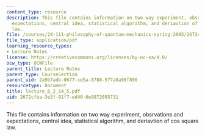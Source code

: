 ```yaml
---
content_type: resource
description: This file contains information on two way experiment, obsrvations and
  expectations, central idea, statistical algorithm, and deriavtion of cos square
  law.
file: /courses/24-111-philosophy-of-quantum-mechanics-spring-2005/2672cfba3e3f81f7ed406e9872605731_lecture_6_2_14_5.pdf
file_type: application/pdf
learning_resource_types:
- Lecture Notes
license: https://creativecommons.org/licenses/by-nc-sa/4.0/
ocw_type: OCWFile
parent_title: Lecture Notes
parent_type: CourseSection
parent_uid: 2a9b7adb-0677-ce5a-8788-577a0a98f896
resourcetype: Document
title: lecture_6_2_14_5.pdf
uid: 2672cfba-3e3f-81f7-ed40-6e9872605731
---
```

This file contains information on two way experiment, obsrvations and expectations, central idea, statistical algorithm, and deriavtion of cos square law.